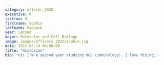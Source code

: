 ```yaml
---
category: officer_2022
executive: 0
lastrow: 0
firstname: Sophia
lastname: Siopack
year: Second
major: Molecular and Cell Biology
image: images/officers_2022/sophia.jpg
date: 2022-08-14 00:00:00
title: "Historian"
bio: "Hi! I'm a second year studying MCB (immunology). I love hiking, running, making/drinking boba, and taking silly candid photos of my friends. Feel free to reach out and say hi anytime, I can't wait to meet you all! :)"
---
```

